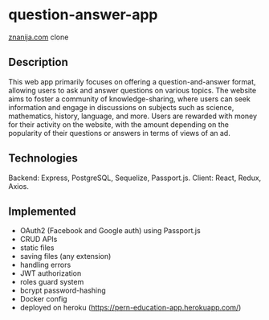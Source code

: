 # question-answer-app
[znanija.com](https://znanija.com/) clone

## Description
 This web app primarily focuses on offering a question-and-answer format, allowing users to ask and answer questions on various topics. The website aims to foster a community of knowledge-sharing, where users can seek information and engage in discussions on subjects such as science, mathematics, history, language, and more. Users are rewarded with money for their activity on the website, with the amount depending on the popularity of their questions or answers in terms of views of an ad.  

## Technologies
Backend: Express, PostgreSQL, Sequelize, Passport.js.
Client: React, Redux, Axios. 

## Implemented
  * OAuth2 (Facebook and Google auth) using Passport.js
  * CRUD APIs
  * static files
  * saving files (any extension)
  * handling errors
  * JWT authorization
  * roles guard system
  * bcrypt password-hashing
  * Docker config
  * deployed on heroku (https://pern-education-app.herokuapp.com/)
